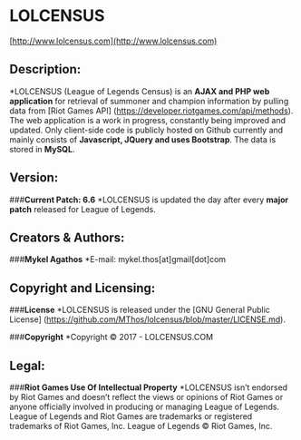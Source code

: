 # LOLCENSUS 

[http://www.lolcensus.com](http://www.lolcensus.com) 

## Description:

*LOLCENSUS (League of Legends Census) is an **AJAX and PHP web application** for retrieval of summoner and champion information by pulling data from [Riot Games API] (https://developer.riotgames.com/api/methods). The web application is a work in progress, constantly being improved and updated. Only client-side code is publicly hosted on Github currently and mainly consists of **Javascript, JQuery and uses Bootstrap**. The data is stored in **MySQL**.

## Version:
###**Current Patch: 6.6** 
*LOLCENSUS is updated the day after every **major patch** released for League of Legends.


## Creators & Authors:
###**Mykel Agathos**
*E-mail: mykel.thos[at]gmail[dot]com


## Copyright and Licensing:
###**License**
*LOLCENSUS is released under the [GNU General Public License] (https://github.com/MThos/lolcensus/blob/master/LICENSE.md).

###**Copyright**
*Copyright © 2017 - LOLCENSUS.COM

## Legal:
###**Riot Games Use Of Intellectual Property**
*LOLCENSUS isn’t endorsed by Riot Games and doesn’t reflect the views or opinions of Riot Games or anyone officially involved in producing or managing League of Legends. League of Legends and Riot Games are trademarks or registered trademarks of Riot Games, Inc. League of Legends © Riot Games, Inc.
